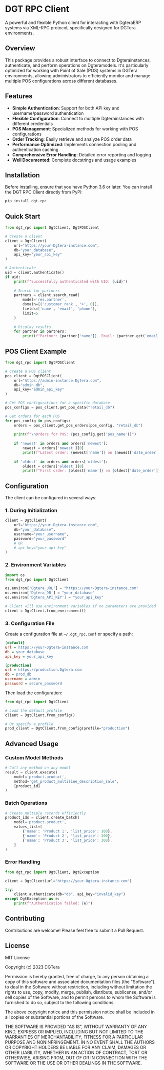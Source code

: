 # DGT RPC Client

A powerful and flexible Python client for interacting with DgteraERP systems via XML-RPC protocol, specifically designed for DGTera environments.

## Overview

This package provides a robust interface to connect to Dgterainstances, authenticate, and perform operations on Dgteramodels. It's particularly optimized for working with Point of Sale (POS) systems in DGTera environments, allowing administrators to efficiently monitor and manage multiple POS configurations across different databases.

## Features

- **Simple Authentication**: Support for both API key and username/password authentication
- **Flexible Configuration**: Connect to multiple Dgterainstances with different credentials
- **POS Management**: Specialized methods for working with POS configurations
- **Order Tracking**: Easily retrieve and analyze POS order data
- **Performance Optimized**: Implements connection pooling and authentication caching
- **Comprehensive Error Handling**: Detailed error reporting and logging
- **Well Documented**: Complete docstrings and usage examples

## Installation

Before installing, ensure that you have Python 3.6 or later. You can install the DGT RPC Client directly from PyPI:

```bash
pip install dgt-rpc
```

## Quick Start

```python
from dgt_rpc import DgtClient, DgtPOSClient

# Create a client
client = DgtClient(
    url="https://your-Dgtera-instance.com",
    db="your_database",
    api_key="your_api_key"
)

# Authenticate
uid = client.authenticate()
if uid:
    print(f"Successfully authenticated with UID: {uid}")
    
    # Search for partners
    partners = client.search_read(
        model='res.partner',
        domain=[('customer_rank', '>', 0)],
        fields=['name', 'email', 'phone'],
        limit=5
    )
    
    # Display results
    for partner in partners:
        print(f"Partner: {partner['name']}, Email: {partner.get('email', 'N/A')}")
```

## POS Client Example

```python
from dgt_rpc import DgtPOSClient

# Create a POS client
pos_client = DgtPOSClient(
    url="https://admin-instance.Dgtera.com",
    db="admin_db",
    api_key="admin_api_key"
)

# Get POS configurations for a specific database
pos_configs = pos_client.get_pos_data("retail_db")

# Get orders for each POS
for pos_config in pos_configs:
    orders = pos_client.get_pos_orders(pos_config, "retail_db")
    
    print(f"\nOrders for POS: {pos_config.get('pos_name')}")
    
    if 'newest' in orders and orders['newest']:
        newest = orders['newest'][0]
        print(f"Latest order: {newest['name']} on {newest['date_order']}")
        
    if 'oldest' in orders and orders['oldest']:
        oldest = orders['oldest'][0]
        print(f"First order: {oldest['name']} on {oldest['date_order']}")
```

## Configuration

The client can be configured in several ways:

### 1. During Initialization

```python
client = DgtClient(
    url="https://your-Dgtera-instance.com",
    db="your_database",
    username="your_username",
    password="your_password"
    # OR
    # api_key="your_api_key"
)
```

### 2. Environment Variables

```python
import os
from dgt_rpc import DgtClient

os.environ['Dgtera_URL'] = "https://your-Dgtera-instance.com"
os.environ['Dgtera_DB'] = "your_database"
os.environ['Dgtera_API_KEY'] = "your_api_key"

# Client will use environment variables if no parameters are provided
client = DgtClient.from_environment()
```

### 3. Configuration File

Create a configuration file at `~/.dgt_rpc.conf` or specify a path:

```ini
[default]
url = https://your-Dgtera-instance.com
db = your_database
api_key = your_api_key

[production]
url = https://production.Dgtera.com
db = prod_db
username = admin
password = secure_password
```

Then load the configuration:

```python
from dgt_rpc import DgtClient

# Load the default profile
client = DgtClient.from_config()

# Or specify a profile
prod_client = DgtClient.from_config(profile="production")
```

## Advanced Usage

### Custom Model Methods

```python
# Call any method on any model
result = client.execute(
    model='product.product',
    method='get_product_multiline_description_sale',
    [product_id]
)
```

### Batch Operations

```python
# Create multiple records efficiently
product_ids = client.create_batch(
    model='product.product',
    values_list=[
        {'name': 'Product 1', 'list_price': 100},
        {'name': 'Product 2', 'list_price': 200},
        {'name': 'Product 3', 'list_price': 300},
    ]
)
```

### Error Handling

```python
from dgt_rpc import DgtClient, DgtException

client = DgtClient(url="https://your-Dgtera-instance.com")

try:
    client.authenticate(db="db", api_key="invalid_key")
except DgtException as e:
    print(f"Authentication failed: {e}")
```

## Contributing

Contributions are welcome! Please feel free to submit a Pull Request.

## License

MIT License

Copyright (c) 2023 DGTera

Permission is hereby granted, free of charge, to any person obtaining a copy
of this software and associated documentation files (the "Software"), to deal
in the Software without restriction, including without limitation the rights
to use, copy, modify, merge, publish, distribute, sublicense, and/or sell
copies of the Software, and to permit persons to whom the Software is
furnished to do so, subject to the following conditions:

The above copyright notice and this permission notice shall be included in all
copies or substantial portions of the Software.

THE SOFTWARE IS PROVIDED "AS IS", WITHOUT WARRANTY OF ANY KIND, EXPRESS OR
IMPLIED, INCLUDING BUT NOT LIMITED TO THE WARRANTIES OF MERCHANTABILITY,
FITNESS FOR A PARTICULAR PURPOSE AND NONINFRINGEMENT. IN NO EVENT SHALL THE
AUTHORS OR COPYRIGHT HOLDERS BE LIABLE FOR ANY CLAIM, DAMAGES OR OTHER
LIABILITY, WHETHER IN AN ACTION OF CONTRACT, TORT OR OTHERWISE, ARISING FROM,
OUT OF OR IN CONNECTION WITH THE SOFTWARE OR THE USE OR OTHER DEALINGS IN THE
SOFTWARE.
